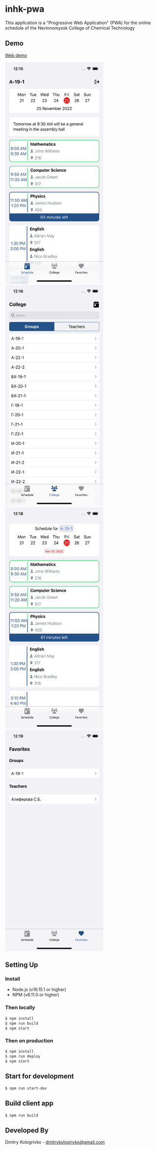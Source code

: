# inhk-pwa

This application is a "Progressive Web Application" (PWA) for the online schedule of the Nevinnomyssk College of 
Chemical Technology

## Demo

[Web demo](https://inhk.devcraft.ru)

<img src="./docs/arts/app_1.png" alt="App 1" width="320" height="720" />
<img src="./docs/arts/app_2.png" alt="App 2" width="320" height="720" />
<br />
<img src="./docs/arts/app_3.png" alt="App 3" width="320" height="720" />
<img src="./docs/arts/app_4.png" alt="App 4" width="320" height="720" />

## Setting Up

### Install

* Node.js (v16.15.1 or higher)
* NPM (v8.11.0 or higher)

### Then locally

```
$ npm install
$ npm run build
$ npm start
```

### Then on production

```
$ npm install
$ npm run deploy
$ npm start
```

## Start for development

```
$ npm run start-dev
```

## Build client app

```
$ npm run build
```

## Developed By

Dmitry Kologrivko  - <dmitrykologrivko@gmail.com>